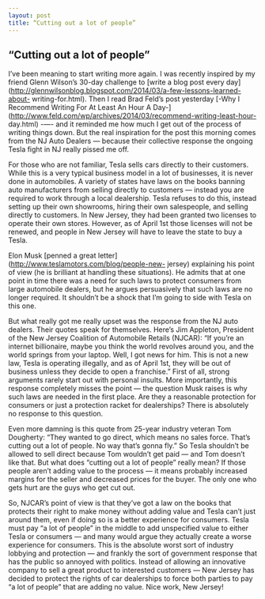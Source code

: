 ```yaml
---
layout: post
title: “Cutting out a lot of people”
---
```


## “Cutting out a lot of people”



I’ve been meaning to start writing more again. I was recently inspired by my
friend Glenn Wilson’s 30-day challenge to [write a blog post every
day](http://glennwilsonblog.blogspot.com/2014/03/a-few-lessons-learned-about-
writing-for.html). Then I read Brad Feld’s post yesterday [-Why I Recommend
Writing For At Least An Hour A
Day-](http://www.feld.com/wp/archives/2014/03/recommend-writing-least-hour-
day.html) -—- and it reminded me how much I get out of the process of writing
things down. But the real inspiration for the post this morning comes from the
NJ Auto Dealers — because their collective response the ongoing Tesla fight in
NJ really pissed me off.

For those who are not familiar, Tesla sells cars directly to their customers.
While this is a very typical business model in a lot of businesses, it is
never done in automobiles. A variety of states have laws on the books banning
auto manufacturers from selling directly to customers — instead you are
required to work through a local dealership. Tesla refuses to do this, instead
setting up their own showrooms, hiring their own salespeople, and selling
directly to customers. In New Jersey, they had been granted two licenses to
operate their own stores. However, as of April 1st those licenses will not be
renewed, and people in New Jersey will have to leave the state to buy a Tesla.

Elon Musk [penned a great letter](http://www.teslamotors.com/blog/people-new-
jersey) explaining his point of view (he is brilliant at handling these
situations). He admits that at one point in time there was a need for such
laws to protect consumers from large automobile dealers, but he argues
persuasively that such laws are no longer required. It shouldn’t be a shock
that I’m going to side with Tesla on this one.

But what really got me really upset was the response from the NJ auto dealers.
Their quotes speak for themselves. Here’s Jim Appleton, President of the New
Jersey Coalition of Automobile Retails (NJCAR): “If you’re an internet
billionaire, maybe you think the world revolves around you, and the world
springs from your laptop. Well, I got news for him. This is not a new law,
Tesla is operating illegally, and as of April 1st, they will be out of
business unless they decide to open a franchise.” First of all, strong
arguments rarely start out with personal insults. More importantly, this
response completely misses the point — the question Musk raises is why such
laws are needed in the first place. Are they a reasonable protection for
consumers or just a protection racket for dealerships? There is absolutely no
response to this question.

Even more damning is this quote from 25-year industry veteran Tom Dougherty:
“They wanted to go direct, which means no sales force. That’s cutting out a
lot of people. No way that’s gonna fly.” So Tesla shouldn’t be allowed to sell
direct because Tom wouldn’t get paid — and Tom doesn’t like that. But what
does “cutting out a lot of people” really mean? If those people aren’t adding
value to the process — it means probably increased margins for the seller and
decreased prices for the buyer. The only one who gets hurt are the guys who
get cut out.

So, NJCAR’s point of view is that they’ve got a law on the books that protects
their right to make money without adding value and Tesla can’t just around
them, even if doing so is a better experience for consumers. Tesla must pay “a
lot of people” in the middle to add unspecified value to either Tesla or
consumers — and many would argue they actually create a worse experience for
consumers. This is the absolute worst sort of industry lobbying and protection
— and frankly the sort of government response that has the public so annoyed
with politics. Instead of allowing an innovative company to sell a great
product to interested customers — New Jersey has decided to protect the rights
of car dealerships to force both parties to pay “a lot of people” that are
adding no value. Nice work, New Jersey!

